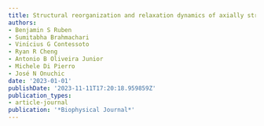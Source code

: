 ```yaml
---
title: Structural reorganization and relaxation dynamics of axially stressed chromosomes
authors:
- Benjamin S Ruben
- Sumitabha Brahmachari
- Vinı́cius G Contessoto
- Ryan R Cheng
- Antonio B Oliveira Junior
- Michele Di Pierro
- José N Onuchic
date: '2023-01-01'
publishDate: '2023-11-11T17:20:18.959859Z'
publication_types:
- article-journal
publication: '*Biophysical Journal*'
---
```

